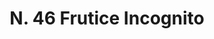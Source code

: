 ---
title: "N. 46 Frutice Incognito"
permalink: "/edition/plant046/"
plant-name: "N. 46"
plant-number: "046"
plant-xml: "/assets/xml/plant046.xml"
plant-img1: "/assets/img/plant046_verso.jpg"
plant-img2: "/assets/img/plant046.jpg"
plant-title: "N. 46 Frutice Incognito"
plant-wfo-link: "http://www.worldfloraonline.org/taxon/wfo-0000359767"
plant-kew-link: ""
plant-taxon-content: "Lonicera alpigena L."
layout: single-xml
---